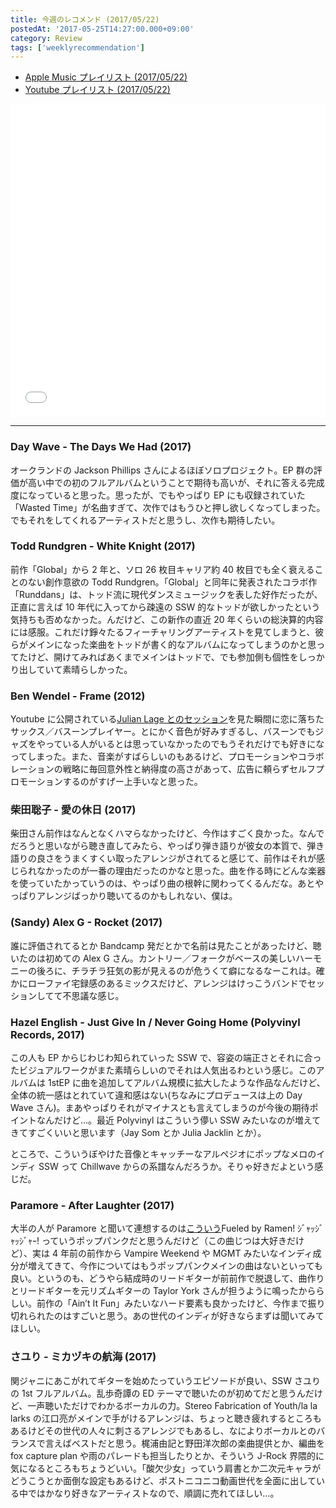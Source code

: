 ```yaml
---
title: 今週のレコメンド (2017/05/22)
postedAt: '2017-05-25T14:27:00.000+09:00'
category: Review
tags: ['weeklyrecommendation']
---
```


- [Apple Music プレイリスト (2017/05/22)](https://itunes.apple.com/jp/playlist/%E4%BB%8A%E9%80%B1%E3%81%AE%E3%83%AC%E3%82%B3%E3%83%A1%E3%83%B3%E3%83%89-2017-05-22/idpl.3091511693cd42cf837ed82701a14993)
- [Youtube プレイリスト (2017/05/22)](https://www.youtube.com/playlist?list=PLegnWsUgQaydNGXma7zz-A%5F280EN1Scbl)
<iframe src="//tools.applemusic.com/embed/v1/playlist/pl.3091511693cd42cf837ed82701a14993?country=jp" height="500px" width="100%" frameborder="0"></iframe>

---

### Day Wave - The Days We Had (2017)

オークランドの Jackson Phillips さんによるほぼソロプロジェクト。EP 群の評価が高い中での初のフルアルバムということで期待も高いが、それに答える完成度になっていると思った。思ったが、でもやっぱり EP にも収録されていた「Wasted Time」が名曲すぎて、次作ではもうひと押し欲しくなってしまった。でもそれをしてくれるアーティストだと思うし、次作も期待したい。

### Todd Rundgren - White Knight (2017)

前作「Global」から 2 年と、ソロ 26 枚目キャリア約 40 枚目でも全く衰えることのない創作意欲の Todd Rundgren。「Global」と同年に発表されたコラボ作「Runddans」は、トッド流に現代ダンスミュージックを表した好作だったが、正直に言えば 10 年代に入ってから疎遠の SSW 的なトッドが欲しかったという気持ちも否めなかった。んだけど、この新作の直近 20 年くらいの総決算的内容には感服。これだけ錚々たるフィーチャリングアーティストを見てしまうと、彼らがメインになった楽曲をトッドが書く的なアルバムになってしまうのかと思ってたけど、開けてみればあくまでメインはトッドで、でも参加側も個性をしっかり出していて素晴らしかった。

### Ben Wendel - Frame (2012)

Youtube に公開されている[Julian Lage とのセッション](https://www.youtube.com/watch?v=p-a07KpEa9A)を見た瞬間に恋に落ちたサックス／バスーンプレイヤー。とにかく音色が好みすぎるし、バスーンでもジャズをやっている人がいるとは思っていなかったのでもうそれだけでも好きになってしまった。また、音楽がすばらしいのもあるけど、プロモーションやコラボレーションの戦略に毎回意外性と納得度の高さがあって、広告に頼らずセルフプロモーションするのがすげー上手いなと思った。

### 柴田聡子 - 愛の休日 (2017)

柴田さん前作はなんとなくハマらなかったけど、今作はすごく良かった。なんでだろうと思いながら聴き直してみたら、やっぱり弾き語りが彼女の本質で、弾き語りの良さをうまくすくい取ったアレンジがされてると感じて、前作はそれが感じられなかったのが一番の理由だったのかなと思った。曲を作る時にどんな楽器を使っていたかっていうのは、やっぱり曲の根幹に関わってくるんだな。あとやっぱりアレンジばっかり聴いてるのかもしれない、僕は。

### (Sandy) Alex G - Rocket (2017)

誰に評価されてるとか Bandcamp 発だとかで名前は見たことがあったけど、聴いたのは初めての Alex G さん。カントリー／フォークがベースの美しいハーモニーの後ろに、チラチラ狂気の影が見えるのが危うくて癖になるなーこれは。確かにローファイ宅録感のあるミックスだけど、アレンジはけっこうバンドでセッションしてて不思議な感じ。

### Hazel English - Just Give In / Never Going Home (Polyvinyl Records, 2017)

この人も EP からじわじわ知られていった SSW で、容姿の端正さとそれに合ったビジュアルワークがまた素晴らしいのでそれは人気出るわという感じ。このアルバムは 1stEP に曲を追加してアルバム規模に拡大したような作品なんだけど、全体の統一感はとれていて違和感はない(ちなみにプロデュースは上の Day Wave さん)。まあやっぱりそれがマイナスとも言えてしまうのが今後の期待ポイントなんだけど…。最近 Polyvinyl はこういう儚い SSW みたいなのが増えてきてすごくいいと思います（Jay Som とか Julia Jacklin とか）。

ところで、こういうぼやけた音像とキャッチーなアルペジオにポップなメロのインディ SSW って Chillwave からの系譜なんだろうか。そりゃ好きだよという感じだ。

### Paramore - After Laughter (2017)

大半の人が Paramore と聞いて連想するのは[こういう](https://www.youtube.com/watch?v=1kz6hNDlEEg)Fueled by Ramen! ｼﾞｬｯｼﾞｬｯｼﾞｬｰ! っていうポップパンクだと思うんだけど（この曲じつは大好きだけど）、実は 4 年前の前作から Vampire Weekend や MGMT みたいなインディ成分が増えてきて、今作についてはもうポップパンクメインの曲はないといっても良い。というのも、どうやら結成時のリードギターが前前作で脱退して、曲作りとリードギターを元リズムギターの Taylor York さんが担うように鳴ったかららしい。前作の「Ain’t It Fun」みたいなハード要素も良かったけど、今作まで振り切れられたのはすごいと思う。あの世代のインディが好きならまずは聞いてみてほしい。

### さユり - ミカヅキの航海 (2017)

関ジャニにあこがれてギターを始めたっていうエピソードが良い、SSW さユりの 1st フルアルバム。乱歩奇譚の ED テーマで聴いたのが初めてだと思うんだけど、一声聴いただけでわかるボーカルの力。Stereo Fabrication of Youth/la la larks の江口亮がメインで手がけるアレンジは、ちょっと聴き疲れするところもあるけどその世代の人々に刺さるアレンジでもあるし、なによりボーカルとのバランスで言えばベストだと思う。梶浦由記と野田洋次郎の楽曲提供とか、編曲を fox capture plan や雨のパレードも担当したりとか、そういう J-Rock 界隈的に気になるところもちょうどいい。「酸欠少女」っていう肩書とか二次元キャラがどうこうとか面倒な設定もあるけど、ポストニコニコ動画世代を全面に出している中ではかなり好きなアーティストなので、順調に売れてほしい…。
